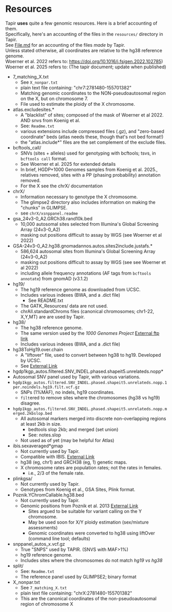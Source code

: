 # Resources
Tapir **uses** quite a few genomic resources. Here is a brief accounting of them. <br>
Specifically, here's an accounting of the files in the `resources/` directory in Tapir. <br>
See [File.md](Files.md) for an accounting of the files *made* by Tapir.
<br>
Unless stated otherwise, all coordinates are relative to the hg38 reference genome. <br>
Woerner et al. 2022 refers to: https://doi.org/10.1016/j.fsigen.2022.102785) <br>
Woerner et al. 2025 refers to: (The tapir document; update when published) <br>

-  7_matching_X.txt
    - See `X_nonpar.txt`
    -  plain text file containing: "chr7:2781480-155701382"
	-  Matching genomic coordinates to the NON-pseudoautosomal region on the X, but on chromosome 7.
	-  File used to estimate the ploidy of the X chromosome.
-  atlas.excludesites.*
	-  A "blacklist" of sites; composed of the mask of Woerner et al 2022. AND snvs from Koenig et al.
	-  See: `Readme.txt`
    -  various extensions include compressed files (.gz), and "zero-based coordinate" beds (atlas needs these, though that's not bed format!)
    - the "atlas.include\*" files are the set complement of the exclude files. 
-  bcftools_call/
	-  SNVs (sites + alleles) used for genotyping with bcftools; tsvs, in `bcftools call` format.
    -  See Woerner et al. 2025 for extended details
	-  In brief, HGDP+1000 Genomes samples from Koenig et al. 2025., relatives removed, sites with a PP (phasing probability) annotation removed.
	-  For the X see the chrX/ documentation
-  chrX/
    -  Information necessary to genotype the X chromosome.
	-  The glimpse2 directory also includes information on making the "chunks" in GLIMPSE.
    -  see `chrX/xsnppanel.readme`
-  gsa_24v3-0_A2.GRCh38.rand10k.bed
	-  10,000 autosomal sites selected from Illumina's Global Screening Array (24v3-0_A2)
	-  masking out positions difficult to assay by WGS (see Woerner et al 2022)
-  GSA-24v3-0_A2.hg38.gnomadannos.autos.sites2include.justafs.*
    -  586,624 autosomal sites from Illumina's Global Screening Array (24v3-0_A2)
	-  masking out positions difficult to assay by WGS (see see Woerner et al 2022)
	-  including allele frequency annotations (AF tags from `bcftools annotate`) from gnomAD (v3.1.2)
-  hg19/
   -  The hg19 reference genome as downloaded from UCSC.
   -  Includes various indexes (BWA, and a .dict file)
      -  See README.txt
   -  The GATK_Resources/ data are not used.
   -  chrAll.standardChroms files (canonical chromosomes; chr1-22, X,Y,MT) are are used by Tapir.
-  hg38/
   -  The hg38 reference genome.
   -  The same version used by the *1000 Genomes Project* [External ftp link](ftp://ftp.1000genomes.ebi.ac.uk/vol1/ftp/technical/reference/GRCh38_reference_genome/GRCh38_full_analysis_set_plus_decoy_hla.fa)
   -  Includes various indexes (BWA, and a .dict file)   
-  hg38ToHg19.over.chain
   -  A "liftover" file, used to convert between hg38 to hg19. Developed by UCSC.
   -  See [External Link](https://hgdownload.soe.ucsc.edu/goldenPath/hg38/liftOver/)
-   hgdp1kgp_autos.filtered.SNV_INDEL.phased.shapeit5.unrelateds.nopp*
   -  Autosomal SNV panel used by Tapir, with various variations.
   -  `hgdp1kgp_autos.filtered.SNV_INDEL.phased.shapeit5.unrelateds.nopp.1per.noindels.hg19.filt.vcf.gz`
      -  SNPs (1%MAF), no indels, hg19 coordinates.
	  -  `filt`ered to remove sites where the chromosomes (hg38 vs hg19) disagree.
   -  `hgdp1kgp_autos.filtered.SNV_INDEL.phased.shapeit5.unrelateds.nopp.merged.2kbslop.bed`
      -  All autosomal markers merged into discrete non-overlapping regions at least 2kb in size.
	     -  bedtools slop 2kb; and merged (set union)
		 -  See: notes.slop
	  -  Not used as of yet (may be helpful for Atlas)
-  ibis.sexaveraged\*gmap
    -  Not currently used by Tapir.
    -  Compatible with IBIS. [External Link](https://github.com/williamslab/ibis)
	-  hg38 (eg,  chr1) and GRCH38 (eg, 1) genetic maps.
	-  X chromosome rates are population rates; not the rates in females.
	   -  i.e., 2/3 of the female rate.
-  plinkgsa\/
    -  Not currently used by Tapir.
	-  Genotypes from Koenig et al., GSA Sites, Plink format.
-  Poznik.YChromCallable.hg38.bed
    -  Not currently used by Tapir.
    -  Genomic positions from Poznik et al. 2013 [External Link](10.1126/science.1237619 )
	   -  Sites argued to be suitable for variant calling on the Y chromosome.
	   -  May be used soon for X/Y ploidy estimation (sex/mixture assessments)
	   -  Genomic coordinates were converted to hg38 using liftOver (command line tool; defaults)
-  snppanel_autos_x.vcf.gz
   -  True "SNPS" used by TAPIR. (SNVS with MAF>1%)
   -  hg19 reference genome.
   -  Includes sites where the chromosomes do not match *hg19 vs hg38*
-  split/
	-  See: `Readme.txt` 
	-  The reference panel used by GLIMPSE2; binary format
-  X_nonpar.txt
    -  See `7_matching_X.txt`
    -  plain text file containing: "chrX:2781480-155701382"
	-  This are the canonical coordinates of the non-pseudoautosomal region of chromosome X